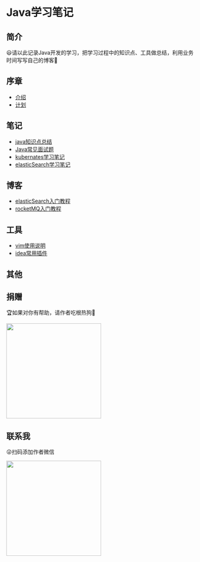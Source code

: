 # Java学习笔记

## 简介

😃请以此记录Java开发的学习，把学习过程中的知识点、工具做总结，利用业务时间写写自己的博客🎈

## 序章
- [介绍](foreword/介绍.md)
- [计划](foreword/计划.md)

## 笔记
- [java知识点总结](notes/java知识点总结.md)
- [Java常见面试题](notes/java常见面试题.md)
- [kubernates学习笔记](notes/kubernates学习笔记.md)
- [elasticSearch学习笔记](notes/elasticSearch学习笔记.md)
## 博客
- [elasticSearch入门教程](blog/elasticSearch入门教程.md)
- [rocketMQ入门教程](blog/rocketMQ入门教程.md)

## 工具
- [vim使用说明](tool/idea常用插件.md)
- [idea常用插件](tool/vim使用说明.md)

## 其他


## 捐赠
🏆如果对你有帮助，请作者吃根热狗🌭

<img src="http://doc.hkxx.icu/images/pay.png" width = "250" height = "250" />

## 联系我
😜扫码添加作者微信

<img src="http://doc.hkxx.icu/images/weixin.jpg" width = "250" height = "250" />
